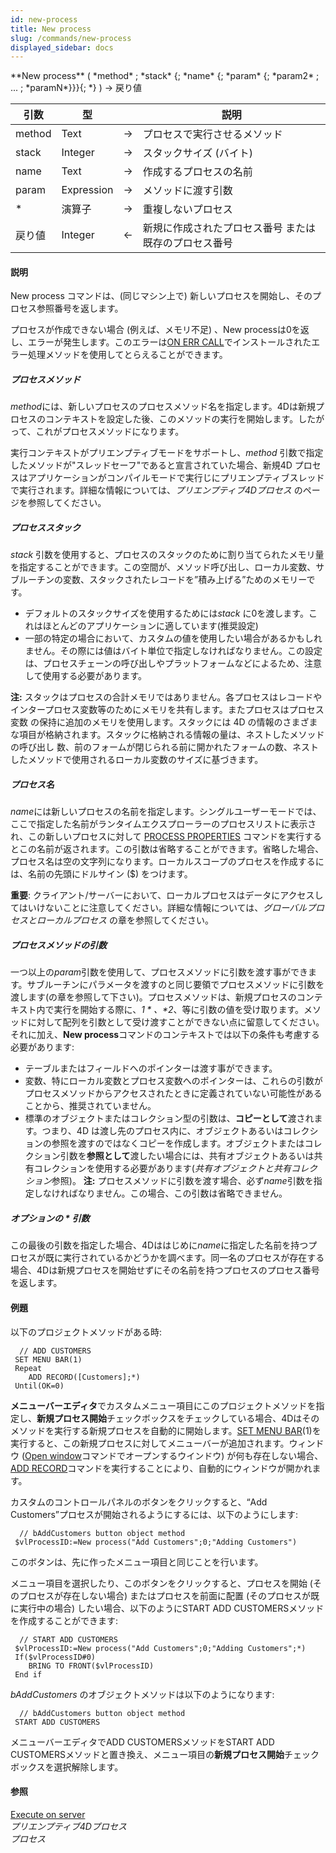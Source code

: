 ```yaml
---
id: new-process
title: New process
slug: /commands/new-process
displayed_sidebar: docs
---
```


<!--REF #_command_.New process.Syntax-->**New process** ( *method* ; *stack* {; *name* {; *param* {; *param2* ; ... ; *paramN*}}}{; *} ) -> 戻り値<!-- END REF-->
<!--REF #_command_.New process.Params-->
| 引数 | 型 |  | 説明 |
| --- | --- | --- | --- |
| method | Text | &srarr; | プロセスで実行させるメソッド |
| stack | Integer | &srarr; | スタックサイズ (バイト) |
| name | Text | &srarr; | 作成するプロセスの名前 |
| param | Expression | &srarr; | メソッドに渡す引数 |
| * | 演算子 | &srarr; | 重複しないプロセス |
| 戻り値 | Integer | &larr; | 新規に作成されたプロセス番号 または既存のプロセス番号 |

<!-- END REF-->

#### 説明 

<!--REF #_command_.New process.Summary-->New process コマンドは、(同じマシン上で) 新しいプロセスを開始し、そのプロセス参照番号を返します。<!-- END REF-->

プロセスが作成できない場合 (例えば、メモリ不足) 、New processは0を返し、エラーが発生します。このエラーは[ON ERR CALL](on-err-call.md "ON ERR CALL")でインストールされたエラー処理メソッドを使用してとらえることができます。

##### プロセスメソッド 

*method*には、新しいプロセスのプロセスメソッド名を指定します。4Dは新規プロセスのコンテキストを設定した後、このメソッドの実行を開始します。したがって、これがプロセスメソッドになります。

実行コンテキストがプリエンプティブモードをサポートし、*method* 引数で指定したメソッドが"スレッドセーフ"であると宣言されていた場合、新規4D プロセスはアプリケーションがコンパイルモードで実行じにプリエンプティブスレッドで実行されます。詳細な情報については、*プリエンプティブ4Dプロセス* のページを参照してください。

##### プロセススタック 

*stack* 引数を使用すると、プロセスのスタックのために割り当てられたメモリ量を指定することができます。この空間が、メソッド呼び出し、ローカル変数、サブルーチンの変数、スタックされたレコードを”積み上げる”ためのメモリーです。

* デフォルトのスタックサイズを使用するためには*stack* に0を渡します。これはほとんどのアプリケーションに適しています(推奨設定)
* 一部の特定の場合において、カスタムの値を使用したい場合があるかもしれません。その際には値はバイト単位で指定しなければなりません。この設定は、プロセスチェーンの呼び出しやプラットフォームなどによるため、注意して使用する必要があります。

**注:** スタックはプロセスの合計メモリではありません。各プロセスはレコードやインタープロセス変数等のためにメモリを共有します。またプロセスはプロセス変数 の保持に追加のメモリを使用します。スタックには 4D の情報のさまざまな項目が格納されます。スタックに格納される情報の量は、ネストしたメソッドの呼び出し 数、前のフォームが閉じられる前に開かれたフォームの数、ネストしたメソッドで使用されるローカル変数のサイズに基づきます。

##### プロセス名 

*name*には新しいプロセスの名前を指定します。シングルユーザーモードでは、ここで指定した名前がランタイムエクスプローラーのプロセスリストに表示され、この新しいプロセスに対して [PROCESS PROPERTIES](process-properties.md) コマンドを実行するとこの名前が返されます。この引数は省略することができます。省略した場合、プロセス名は空の文字列になります。ローカルスコープのプロセスを作成するには、名前の先頭にドルサイン ($) をつけます。

**重要**: クライアント/サーバーにおいて、ローカルプロセスはデータにアクセスしてはいけないことに注意してください。詳細な情報については、*グローバルプロセスとローカルプロセス* の章を参照してください。

##### プロセスメソッドの引数 

一つ以上の*param*引数を使用して、プロセスメソッドに引数を渡す事ができます。サブルーチンにパラメータを渡すのと同じ要領でプロセスメソッドに引数を渡します(の章を参照して下さい)。プロセスメソッドは、新規プロセスのコンテキスト内で実行を開始する際に、*$1*、*$2*、等に引数の値を受け取ります。メソッドに対して配列を引数として受け渡すことができない点に留意してください。それに加え、**New process**コマンドのコンテキストでは以下の条件も考慮する必要があります:

* テーブルまたはフィールドへのポインターは渡す事ができます。
* 変数、特にローカル変数とプロセス変数へのポインターは、これらの引数がプロセスメソッドからアクセスされたときに定義されていない可能性があることから、推奨されていません。
* 標準のオブジェクトまたはコレクション型の引数は、**コピーとして**渡されます。つまり、4D は渡し先のプロセス内に、オブジェクトあるいはコレクションの参照を渡すのではなくコピーを作成します。オブジェクトまたはコレクション引数を**参照として**渡したい場合には、共有オブジェクトあるいは共有コレクションを使用する必要があります(*共有オブジェクトと共有コレクション*参照)。
**注:** プロセスメソッドに引数を渡す場合、必ず*name*引数を指定しなければなりません。この場合、この引数は省略できません。  

##### オプションの \* 引数 

この最後の引数を指定した場合、4Dははじめに*name*に指定した名前を持つプロセスが既に実行されているかどうかを調べます。同一名のプロセスが存在する場合、4Dは新規プロセスを開始せずにその名前を持つプロセスのプロセス番号を返します。

#### 例題 

以下のプロジェクトメソッドがある時:   

```4d
  // ADD CUSTOMERS
 SET MENU BAR(1)
 Repeat
    ADD RECORD([Customers];*)
 Until(OK=0)
```

**メニューバーエディタ**でカスタムメニュー項目にこのプロジェクトメソッドを指定し、**新規プロセス開始**チェックボックスをチェックしている場合、4Dはそのメソッドを実行する新規プロセスを自動的に開始します。[SET MENU BAR](set-menu-bar.md "SET MENU BAR")(1)を実行すると、この新規プロセスに対してメニューバーが追加されます。ウィンドウ ([Open window](open-window.md "Open window")コマンドでオープンするウインドウ) が何も存在しない場合、[ADD RECORD](add-record.md "ADD RECORD")コマンドを実行することにより、自動的にウィンドウが開かれます。

カスタムのコントロールパネルのボタンをクリックすると、“Add Customers”プロセスが開始されるようにするには、以下のようにします:

```4d
  // bAddCustomers button object method
 $vlProcessID:=New process("Add Customers";0;"Adding Customers")
```

このボタンは、先に作ったメニュー項目と同じことを行います。 

メニュー項目を選択したり、このボタンをクリックすると、プロセスを開始 (そのプロセスが存在しない場合) またはプロセスを前面に配置 (そのプロセスが既に実行中の場合) したい場合、以下のようにSTART ADD CUSTOMERSメソッドを作成することができます:

```4d
  // START ADD CUSTOMERS
 $vlProcessID:=New process("Add Customers";0;"Adding Customers";*)
 If($vlProcessID#0)
    BRING TO FRONT($vlProcessID)
 End if
```

*bAddCustomers* のオブジェクトメソッドは以下のようになります:

```4d
  // bAddCustomers button object method
 START ADD CUSTOMERS
```

メニューバーエディタでADD CUSTOMERSメソッドをSTART ADD CUSTOMERSメソッドと置き換え、メニュー項目の**新規プロセス開始**チェックボックスを選択解除します。

#### 参照 

[Execute on server](execute-on-server.md)  
*プリエンプティブ4Dプロセス*  
*プロセス*  